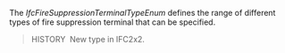 ﻿The _IfcFireSuppressionTerminalTypeEnum_ defines the range of different types of fire suppression terminal that can be specified.

> HISTORY&nbsp; New type in IFC2x2.

